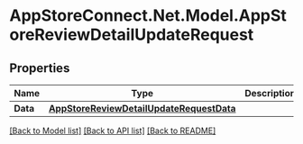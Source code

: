 # AppStoreConnect.Net.Model.AppStoreReviewDetailUpdateRequest

## Properties

Name | Type | Description | Notes
------------ | ------------- | ------------- | -------------
**Data** | [**AppStoreReviewDetailUpdateRequestData**](AppStoreReviewDetailUpdateRequestData.md) |  | 

[[Back to Model list]](../README.md#documentation-for-models) [[Back to API list]](../README.md#documentation-for-api-endpoints) [[Back to README]](../README.md)

